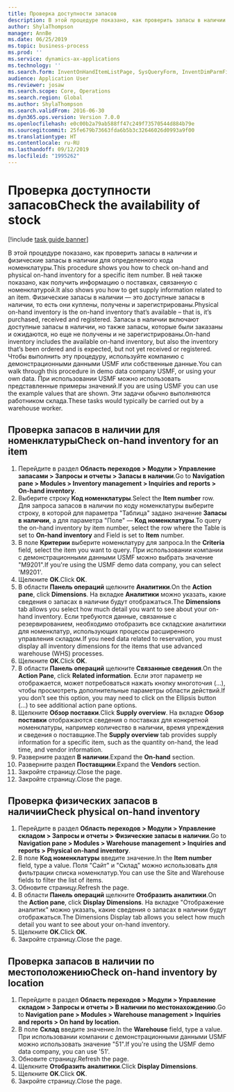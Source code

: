 ```yaml
---
title: Проверка доступности запасов
description: В этой процедуре показано, как проверить запасы в наличии и физические запасы в наличии для определенного кода номенклатуры.
author: ShylaThompson
manager: AnnBe
ms.date: 06/25/2019
ms.topic: business-process
ms.prod: ''
ms.service: dynamics-ax-applications
ms.technology: ''
ms.search.form: InventOnHandItemListPage, SysQueryForm, InventDimParmFixed, InventSupply, DefaultDashboard, WHSInventPhysicalOnhand, WHSOnHand
audience: Application User
ms.reviewer: josaw
ms.search.scope: Core, Operations
ms.search.region: Global
ms.author: ShylaThompson
ms.search.validFrom: 2016-06-30
ms.dyn365.ops.version: Version 7.0.0
ms.openlocfilehash: e0c00b2a79ab588ff47c249f73570544d884b79e
ms.sourcegitcommit: 25fe679b73663fda6b5b3c32646026d0993a9f00
ms.translationtype: HT
ms.contentlocale: ru-RU
ms.lasthandoff: 09/12/2019
ms.locfileid: "1995262"
---
```

# <a name="check-the-availability-of-stock"></a><span data-ttu-id="2db19-103">Проверка доступности запасов</span><span class="sxs-lookup"><span data-stu-id="2db19-103">Check the availability of stock</span></span>

[!include [task guide banner](../../includes/task-guide-banner.md)]

<span data-ttu-id="2db19-104">В этой процедуре показано, как проверить запасы в наличии и физические запасы в наличии для определенного кода номенклатуры.</span><span class="sxs-lookup"><span data-stu-id="2db19-104">This procedure shows you how to check on-hand and physical on-hand inventory for a specific item number.</span></span> <span data-ttu-id="2db19-105">В ней также показано, как получить информацию о поставках, связанную с номенклатурой.</span><span class="sxs-lookup"><span data-stu-id="2db19-105">It also shows you how to get supply information related to an item.</span></span> <span data-ttu-id="2db19-106">Физические запасы в наличии — это доступные запасы в наличии, то есть они куплены, получены и зарегистрированы.</span><span class="sxs-lookup"><span data-stu-id="2db19-106">Physical on-hand inventory is the on-hand inventory that’s available – that is, it’s purchased, received and registered.</span></span> <span data-ttu-id="2db19-107">Запасы в наличии включают доступные запасы в наличии, но также запасы, которые были заказаны и ожидаются, но еще не получены и не зарегистрированы.</span><span class="sxs-lookup"><span data-stu-id="2db19-107">On-hand inventory includes the available on-hand inventory, but also the inventory that’s been ordered and is expected, but not yet received or registered.</span></span> <span data-ttu-id="2db19-108">Чтобы выполнить эту процедуру, используйте компанию с демонстрационными данными USMF или собственные данные.</span><span class="sxs-lookup"><span data-stu-id="2db19-108">You can walk through this procedure in demo data company USMF, or using your own data.</span></span> <span data-ttu-id="2db19-109">При использовании USMF можно использовать представленные примеры значений.</span><span class="sxs-lookup"><span data-stu-id="2db19-109">If you are using USMF you can use the example values that are shown.</span></span> <span data-ttu-id="2db19-110">Эти задачи обычно выполняются работником склада.</span><span class="sxs-lookup"><span data-stu-id="2db19-110">These tasks would typically be carried out by a warehouse worker.</span></span>


## <a name="check-on-hand-inventory-for-an-item"></a><span data-ttu-id="2db19-111">Проверка запасов в наличии для номенклатуры</span><span class="sxs-lookup"><span data-stu-id="2db19-111">Check on-hand inventory for an item</span></span>
1. <span data-ttu-id="2db19-112">Перейдите в раздел **Область переходов > Модули > Управление запасами > Запросы и отчеты > Запасы в наличии**.</span><span class="sxs-lookup"><span data-stu-id="2db19-112">Go to **Navigation pane > Modules > Inventory management > Inquiries and reports > On-hand inventory**.</span></span>
2. <span data-ttu-id="2db19-113">Выберите строку **Код номенклатуры**.</span><span class="sxs-lookup"><span data-stu-id="2db19-113">Select the **Item number** row.</span></span> <span data-ttu-id="2db19-114">Для запроса запасов в наличии по коду номенклатуры выберите строку, в которой для параметра "Таблица" задано значение **Запасы в наличии**, а для параметра "Поле" — **Код номенклатуры**.</span><span class="sxs-lookup"><span data-stu-id="2db19-114">To query the on-hand inventory by item number, select the row where the Table is set to **On-hand inventory** and Field is set to **Item** number.</span></span>
3. <span data-ttu-id="2db19-115">В поле **Критерии** выберите номенклатуру для запроса.</span><span class="sxs-lookup"><span data-stu-id="2db19-115">In the **Criteria** field, select the item you want to query.</span></span> <span data-ttu-id="2db19-116">При использовании компании с демонстрационными данными USMF можно выбрать значение "M9201".</span><span class="sxs-lookup"><span data-stu-id="2db19-116">If you're using the USMF demo data company, you can select 'M9201'.</span></span>  
4. <span data-ttu-id="2db19-117">Щелкните **OK**.</span><span class="sxs-lookup"><span data-stu-id="2db19-117">Click **OK**.</span></span>
5. <span data-ttu-id="2db19-118">В области **Панель операций** щелкните **Аналитики**.</span><span class="sxs-lookup"><span data-stu-id="2db19-118">On the **Action pane**, click **Dimensions**.</span></span> <span data-ttu-id="2db19-119">На вкладке **Аналитики** можно указать, какие сведения о запасах в наличии будут отображаться.</span><span class="sxs-lookup"><span data-stu-id="2db19-119">The **Dimensions** tab allows you select how much detail you want to see about your on-hand inventory.</span></span> <span data-ttu-id="2db19-120">Если требуются данные, связанные с резервированием, необходимо отобразить все складские аналитики для номенклатур, использующих процессы расширенного управления складом.</span><span class="sxs-lookup"><span data-stu-id="2db19-120">If you need data related to reservation, you must display all inventory dimensions for the items that use advanced warehouse (WHS) processes.</span></span>
6. <span data-ttu-id="2db19-121">Щелкните **OK**.</span><span class="sxs-lookup"><span data-stu-id="2db19-121">Click **OK**.</span></span>
7. <span data-ttu-id="2db19-122">В области **Панель операций** щелкните **Связанные сведения**.</span><span class="sxs-lookup"><span data-stu-id="2db19-122">On the **Action Pane**, click **Related information**.</span></span> <span data-ttu-id="2db19-123">Если этот параметр не отображается, может потребоваться нажать кнопку многоточия (…), чтобы просмотреть дополнительные параметры области действий.</span><span class="sxs-lookup"><span data-stu-id="2db19-123">If you don’t see this option, you may need to click on the Ellipsis button (…) to see additional action pane options.</span></span>
8. <span data-ttu-id="2db19-124">Щелкните **Обзор поставки**.</span><span class="sxs-lookup"><span data-stu-id="2db19-124">Click **Supply overview**.</span></span> <span data-ttu-id="2db19-125">На вкладке **Обзор поставки** отображаются сведения о поставках для конкретной номенклатуры, например количество в наличии, время упреждения и сведения о поставщике.</span><span class="sxs-lookup"><span data-stu-id="2db19-125">The **Supply overview** tab provides supply information for a specific item, such as the quantity on-hand, the lead time, and vendor information.</span></span>  
9. <span data-ttu-id="2db19-126">Разверните раздел **В наличии**.</span><span class="sxs-lookup"><span data-stu-id="2db19-126">Expand the **On-hand** section.</span></span>
10. <span data-ttu-id="2db19-127">Разверните раздел **Поставщики**.</span><span class="sxs-lookup"><span data-stu-id="2db19-127">Expand the **Vendors** section.</span></span>
11. <span data-ttu-id="2db19-128">Закройте страницу.</span><span class="sxs-lookup"><span data-stu-id="2db19-128">Close the page.</span></span>
12. <span data-ttu-id="2db19-129">Закройте страницу.</span><span class="sxs-lookup"><span data-stu-id="2db19-129">Close the page.</span></span>

## <a name="check-physical-on-hand-inventory"></a><span data-ttu-id="2db19-130">Проверка физических запасов в наличии</span><span class="sxs-lookup"><span data-stu-id="2db19-130">Check physical on-hand inventory</span></span>
1. <span data-ttu-id="2db19-131">Перейдите в раздел **Область переходов > Модули > Управление складом > Запросы и отчеты > Физические запасы в наличии**.</span><span class="sxs-lookup"><span data-stu-id="2db19-131">Go to **Navigation pane > Modules > Warehouse management > Inquiries and reports > Physical on-hand inventory**.</span></span>
2. <span data-ttu-id="2db19-132">В поле **Код номенклатуры** введите значение.</span><span class="sxs-lookup"><span data-stu-id="2db19-132">In the **Item number** field, type a value.</span></span> <span data-ttu-id="2db19-133">Поля "Сайт" и "Склад" можно использовать для фильтрации списка номенклатур.</span><span class="sxs-lookup"><span data-stu-id="2db19-133">You can use the Site and Warehouse fields to filter the list of items.</span></span> 
3. <span data-ttu-id="2db19-134">Обновите страницу.</span><span class="sxs-lookup"><span data-stu-id="2db19-134">Refresh the page.</span></span>
4. <span data-ttu-id="2db19-135">В области **Панель операций** щелкните **Отобразить аналитики**.</span><span class="sxs-lookup"><span data-stu-id="2db19-135">On the **Action pane**, click **Display Dimensions**.</span></span> <span data-ttu-id="2db19-136">На вкладке "Отображение аналитик" можно указать, какие сведения о запасах в наличии будут отображаться.</span><span class="sxs-lookup"><span data-stu-id="2db19-136">The Dimensions Display tab allows you select how much detail you want to see about your on-hand inventory.</span></span>
5. <span data-ttu-id="2db19-137">Щелкните **OK**.</span><span class="sxs-lookup"><span data-stu-id="2db19-137">Click **OK**.</span></span>
6. <span data-ttu-id="2db19-138">Закройте страницу.</span><span class="sxs-lookup"><span data-stu-id="2db19-138">Close the page.</span></span>

## <a name="check-on-hand-inventory-by-location"></a><span data-ttu-id="2db19-139">Проверка запасов в наличии по местоположению</span><span class="sxs-lookup"><span data-stu-id="2db19-139">Check on-hand inventory by location</span></span>
1. <span data-ttu-id="2db19-140">Перейдите в раздел **Область переходов > Модули > Управление складом > Запросы и отчеты > В наличии по местонахождению**.</span><span class="sxs-lookup"><span data-stu-id="2db19-140">Go to **Navigation pane > Modules > Warehouse management > Inquiries and reports > On hand by location**.</span></span>
2. <span data-ttu-id="2db19-141">В поле **Склад** введите значение.</span><span class="sxs-lookup"><span data-stu-id="2db19-141">In the **Warehouse** field, type a value.</span></span> <span data-ttu-id="2db19-142">При использовании компании с демонстрационными данными USMF можно использовать значение "51".</span><span class="sxs-lookup"><span data-stu-id="2db19-142">If you're using the USMF demo data company, you can use '51'.</span></span>  
3. <span data-ttu-id="2db19-143">Обновите страницу.</span><span class="sxs-lookup"><span data-stu-id="2db19-143">Refresh the page.</span></span>
4. <span data-ttu-id="2db19-144">Щелкните **Отобразить аналитики**.</span><span class="sxs-lookup"><span data-stu-id="2db19-144">Click **Display Dimensions**.</span></span>
5. <span data-ttu-id="2db19-145">Щелкните **OK**.</span><span class="sxs-lookup"><span data-stu-id="2db19-145">Click **OK**.</span></span>
6. <span data-ttu-id="2db19-146">Закройте страницу.</span><span class="sxs-lookup"><span data-stu-id="2db19-146">Close the page.</span></span>


